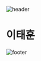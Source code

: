 ![header](https://capsule-render.vercel.app/api?type=waving&color=ff2698&section=header)

# 이태훈














![footer](https://capsule-render.vercel.app/api?type=waving&color=ff2698&section=footer)

